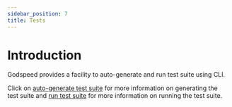 ```yaml
---
sidebar_position: 7
title: Tests
---
```


# Introduction
Godspeed provides a facility to auto-generate and run test suite using CLI.  

Click on [auto-generate test suite](../introduction-cli.md/#gen-testsuite) for more information on generating the test suite and [run test suite](../introduction-cli.md/#test) for more information on running the test suite.
